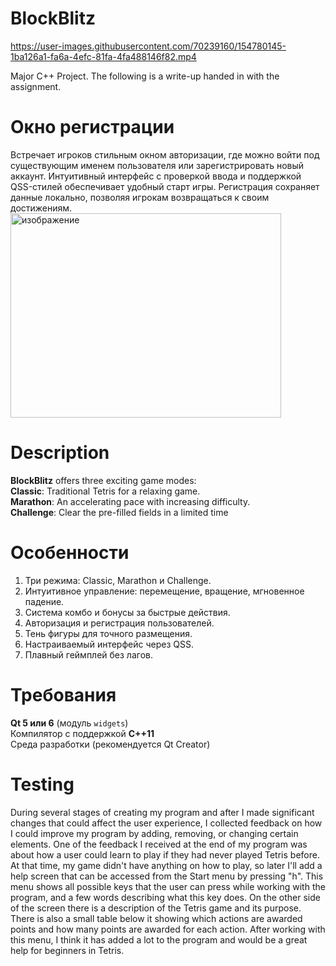 # BlockBlitz


https://user-images.githubusercontent.com/70239160/154780145-1ba126a1-fa6a-4efc-81fa-4fa488146f82.mp4

Major C++ Project. The following is a write-up handed in with the assignment.

# Окно регистрации
Встречает игроков стильным окном авторизации, где можно войти под существующим именем пользователя или зарегистрировать новый аккаунт. Интуитивный интерфейс с проверкой ввода и поддержкой QSS-стилей обеспечивает удобный старт игры. Регистрация сохраняет данные локально, позволяя игрокам возвращаться к своим достижениям.
<img width="433" height="327" alt="изображение" src="https://github.com/user-attachments/assets/8cf7357e-0b0e-4764-a954-dd837418af50" />

# Description

**BlockBlitz** offers three exciting game modes: \
**Classic**: Traditional Tetris for a relaxing game.  
**Marathon**: An accelerating pace with increasing difficulty.  
**Challenge**: Clear the pre-filled fields in a limited time

# Особенности

1. Три режима: Classic, Marathon и Challenge.  
2. Интуитивное управление: перемещение, вращение, мгновенное падение.  
3. Система комбо и бонусы за быстрые действия.
4. Авторизация и регистрация пользователей.
5. Тень фигуры для точного размещения.
6. Настраиваемый интерфейс через QSS.
7. Плавный геймплей без лагов.

# Требования
**Qt 5 или 6** (модуль `widgets`)  
Компилятор с поддержкой **C++11**  
Среда разработки (рекомендуется Qt Creator)  


# Testing

During several stages of creating my program and after I made significant changes that could affect the user experience, I collected feedback on how I could improve my program by adding, removing, or changing certain elements. One of the feedback I received at the end of my program was about how a user could learn to play if they had never played Tetris before. At that time, my game didn't have anything on how to play, so later I'll add a help screen that can be accessed from the Start menu by pressing "h". This menu shows all possible keys that the user can press while working with the program, and a few words describing what this key does. On the other side of the screen there is a description of the Tetris game and its purpose. There is also a small table below it showing which actions are awarded points and how many points are awarded for each action. After working with this menu, I think it has added a lot to the program and would be a great help for beginners in Tetris.
